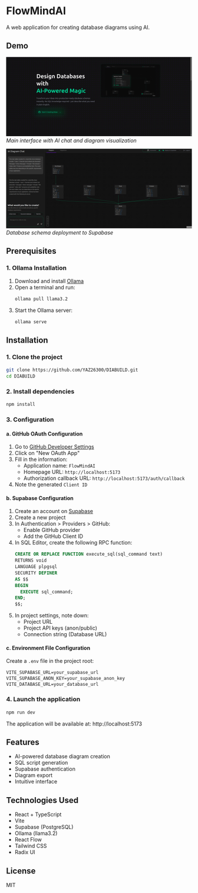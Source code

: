 # FlowMindAI

A web application for creating database diagrams using AI.

## Demo

![Demo Interface](Demo1.png)
*Main interface with AI chat and diagram visualization*

![Database Deployment](Demo2.png)
*Database schema deployment to Supabase*

## Prerequisites

### 1. Ollama Installation
1. Download and install [Ollama](https://ollama.ai)
2. Open a terminal and run:
   ```bash
   ollama pull llama3.2
   ```
3. Start the Ollama server:
   ```bash
   ollama serve
   ```

## Installation

### 1. Clone the project
```bash
git clone https://github.com/YAZ26300/DIABUILD.git
cd DIABUILD
```

### 2. Install dependencies
```bash
npm install
```

### 3. Configuration

#### a. GitHub OAuth Configuration
1. Go to [GitHub Developer Settings](https://github.com/settings/developers)
2. Click on "New OAuth App"
3. Fill in the information:
   - Application name: `FlowMindAI`
   - Homepage URL: `http://localhost:5173`
   - Authorization callback URL: `http://localhost:5173/auth/callback`
4. Note the generated `Client ID`

#### b. Supabase Configuration
1. Create an account on [Supabase](https://supabase.com)
2. Create a new project
3. In Authentication > Providers > GitHub:
   - Enable GitHub provider
   - Add the GitHub Client ID
4. In SQL Editor, create the following RPC function:
   ```sql
   CREATE OR REPLACE FUNCTION execute_sql(sql_command text)
   RETURNS void
   LANGUAGE plpgsql
   SECURITY DEFINER
   AS $$
   BEGIN
     EXECUTE sql_command;
   END;
   $$;
   ```
5. In project settings, note down:
   - Project URL
   - Project API keys (anon/public)
   - Connection string (Database URL)

#### c. Environment File Configuration
Create a `.env` file in the project root:
```env
VITE_SUPABASE_URL=your_supabase_url
VITE_SUPABASE_ANON_KEY=your_supabase_anon_key
VITE_DATABASE_URL=your_database_url
```

### 4. Launch the application
```bash
npm run dev
```

The application will be available at: http://localhost:5173

## Features
- AI-powered database diagram creation
- SQL script generation
- Supabase authentication
- Diagram export
- Intuitive interface

## Technologies Used
- React + TypeScript
- Vite
- Supabase (PostgreSQL)
- Ollama (llama3.2)
- React Flow
- Tailwind CSS
- Radix UI

## License
MIT
